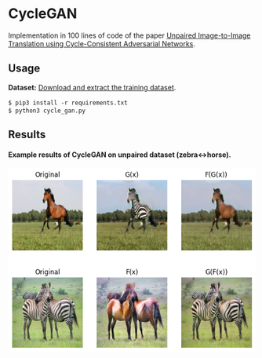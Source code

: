 # CycleGAN

Implementation in 100 lines of code of the paper [Unpaired Image-to-Image Translation using Cycle-Consistent Adversarial Networks](https://arxiv.org/abs/1703.10593).

## Usage

**Dataset:** [Download and extract the training dataset](https://github.com/junyanz/pytorch-CycleGAN-and-pix2pix).

```commandline
$ pip3 install -r requirements.txt
$ python3 cycle_gan.py
```

## Results

#### Example results of CycleGAN on unpaired dataset (zebra↔horse).
![](Imgs/cycle_gan.png)

